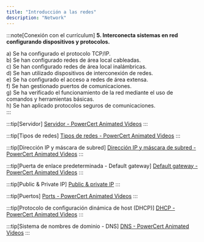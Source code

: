 ```yaml
---
title: "Introducción a las redes"
description: "Network"
---
```


:::note[Conexión con el currículum]
**5. Interconecta sistemas en red configurando dispositivos y protocolos.**	

a)	Se ha configurado el protocolo TCP/IP.  
b)	Se han configurado redes de área local cableadas.  
c)	Se han configurado redes de área local inalámbricas.  
d)	Se han utilizado dispositivos de interconexión de redes.  
e)	Se ha configurado el acceso a redes de área extensa.  
f)	Se han gestionado puertos de comunicaciones.  
g)	Se ha verificado el funcionamiento de la red mediante el uso de comandos y herramientas básicas.  
h)	Se han aplicado protocolos seguros de comunicaciones.  
:::

:::tip[Servidor]
[Servidor - PowerCert Animated Videos](https://www.youtube.com/watch?v=UjCDWCeHCzY)
:::

:::tip[Tipos de redes]
[Tipos de redes - PowerCert Animated Videos](https://www.youtube.com/watch?v=NyZWSvSj8ek)
:::

:::tip[Dirección IP y máscara de subred]
[Dirección IP y máscara de subred - PowerCert Animated Videos](https://www.youtube.com/watch?v=s_Ntt6eTn94)
:::

:::tip[Puerta de enlace predeterminada - Default gateway]
[Default gateway - PowerCert Animated Videos](https://www.youtube.com/watch?v=pCcJFdYNamc)
:::

:::tip[Public & Private IP]
[Public & private IP](https://www.youtube.com/watch?v=po8ZFG0Xc4Q)
:::

:::tip[Puertos]
[Ports - PowerCert Animated Videos](https://www.youtube.com/watch?v=g2fT-g9PX9o)
:::

:::tip[Protocolo de configuración dinámica de host (DHCP)]
[DHCP - PowerCert Animated Videos](https://www.youtube.com/watch?v=e6-TaH5bkjo)
:::

:::tip[Sistema de nombres de dominio - DNS]
[DNS - PowerCert Animated Videos](https://www.youtube.com/watch?v=mpQZVYPuDGU)
:::

